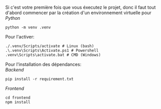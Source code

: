 Si c'est votre première fois que vous éxecutez le projet, donc il faut tout d'abord commencer par la création d'un environnement virtuelle pour *Python*
```
python -m venv .venv
```

Pour l'activer:
```
./.venv/Scripts/activate # Linux (bash)
.\.venv\Scripts\Activate.ps1 # Powershell
.venv\Scripts\activate.bat # CMD (Windows)
```

Pour l'installation des dépendances:  
*Backend*
```
pip install -r requirement.txt
```

*Frontend*
```
cd frontend
npm install
```